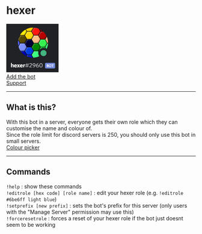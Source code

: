 # hexer
![hexer#2960](hexer.png)  
[Add the bot](https://discord.com/api/oauth2/authorize?client_id=774389928422539266&permissions=268435456&scope=bot)  
[Support](https://discord.com/users/106068236000329728)

--- 

## What is this?
With this bot in a server, everyone gets their own role which they can customise the name and colour of.  
Since the role limit for discord servers is 250, you should only use this bot in small servers.  
[Colour picker](https://www.google.com/search?q=color+picker)

---

## Commands
`!help` : show these commands  
`!editrole [hex code] [role name]` : edit your hexer role (e.g. `!editrole #6be6ff light blue`)  
`!setprefix [new prefix]` : sets the bot's prefix for this server (only users with the "Manage Server" permission may use this)  
`!forceresetrole` : forces a reset of your hexer role if the bot just doesnt seem to be working  